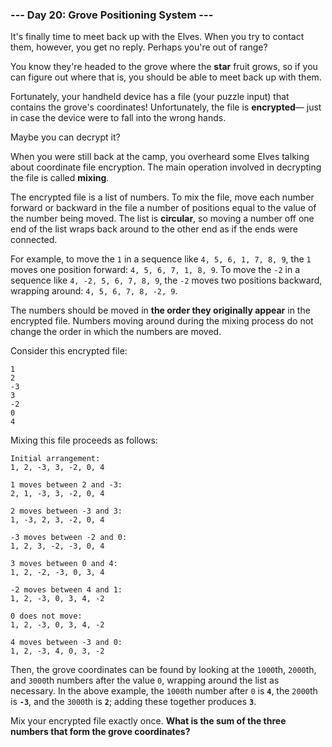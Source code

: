 ### --- Day 20: Grove Positioning System ---

It's finally time to meet back up with the Elves. When you try to contact
them, however, you get no reply. Perhaps you're out of range?

You know they're headed to the grove where the **star** fruit grows, so if you
can figure out where that is, you should be able to meet back up with them.

Fortunately, your handheld device has a file (your puzzle input) that
contains the grove's coordinates! Unfortunately, the file is **encrypted**—
just in case the device were to fall into the wrong hands.

Maybe you can decrypt it?

When you were still back at the camp, you overheard some Elves talking
about coordinate file encryption. The main operation involved in decrypting
the file is called **mixing**.

The encrypted file is a list of numbers. To mix the file, move each number
forward or backward in the file a number of positions equal to the value of
the number being moved. The list is **circular**, so moving a number off one
end of the list wraps back around to the other end as if the ends were
connected.

For example, to move the `1` in a sequence like `4, 5, 6, 1, 7, 8, 9`, the `1`
moves one position forward: `4, 5, 6, 7, 1, 8, 9`. To move the `-2` in a
sequence like `4, -2, 5, 6, 7, 8, 9`, the `-2` moves two positions backward,
wrapping around: `4, 5, 6, 7, 8, -2, 9`.

The numbers should be moved in **the order they originally appear** in the
encrypted file. Numbers moving around during the mixing process do not
change the order in which the numbers are moved.

Consider this encrypted file:

```
1
2
-3
3
-2
0
4
```

Mixing this file proceeds as follows:

```
Initial arrangement:
1, 2, -3, 3, -2, 0, 4

1 moves between 2 and -3:
2, 1, -3, 3, -2, 0, 4

2 moves between -3 and 3:
1, -3, 2, 3, -2, 0, 4

-3 moves between -2 and 0:
1, 2, 3, -2, -3, 0, 4

3 moves between 0 and 4:
1, 2, -2, -3, 0, 3, 4

-2 moves between 4 and 1:
1, 2, -3, 0, 3, 4, -2

0 does not move:
1, 2, -3, 0, 3, 4, -2

4 moves between -3 and 0:
1, 2, -3, 4, 0, 3, -2
```

Then, the grove coordinates can be found by looking at the `1000`th, `2000`th,
and `3000`th numbers after the value `0`, wrapping around the list as
necessary. In the above example, the `1000`th number after `0` is **`4`**, the
`2000`th is **`-3`**, and the `3000`th is **`2`**; adding these together produces **`3`**.

Mix your encrypted file exactly once. **What is the sum of the three
numbers that form the grove coordinates?**
